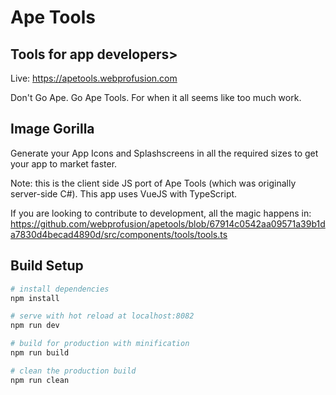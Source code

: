 # Ape Tools

## Tools for app developers>
Live: https://apetools.webprofusion.com

Don't Go Ape. Go Ape Tools. 
For when it all seems like too much work. 
## Image Gorilla

Generate your App Icons and Splashscreens in all the required sizes to get your app to market faster.

Note: this is the client side JS port of Ape Tools (which was originally server-side C#). This app uses VueJS with TypeScript.

If you are looking to contribute to development, all the magic happens in: https://github.com/webprofusion/apetools/blob/67914c0542aa09571a39b1da7830d4becad4890d/src/components/tools/tools.ts


## Build Setup

``` bash
# install dependencies
npm install

# serve with hot reload at localhost:8082
npm run dev

# build for production with minification
npm run build

# clean the production build
npm run clean
```

